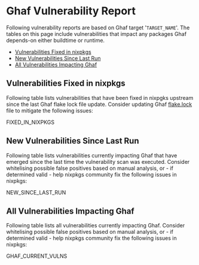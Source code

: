 # Ghaf Vulnerability Report

Following vulnerability reports are based on Ghaf target '`TARGET_NAME`'. The tables on this page include vulnerabilities that impact any packages Ghaf depends-on either buildtime or runtime.

* [Vulnerabilities Fixed in nixpkgs](#vulnerabilities-fixed-in-nixpkgs)
* [New Vulnerabilities Since Last Run](#new-vulnerabilities-since-last-run)
* [All Vulnerabilities Impacting Ghaf](#all-vulnerabilities-impacting-ghaf)


## Vulnerabilities Fixed in nixpkgs

Following table lists vulnerabilities that have been fixed in nixpgks upstream since the last Ghaf flake lock file update. 
Consider updating Ghaf [flake.lock](https://github.com/tiiuae/ghaf/blob/main/flake.lock) file to mitigate the following issues:

FIXED_IN_NIXPKGS


## New Vulnerabilities Since Last Run

Following table lists vulnerabilities currently impacting Ghaf that have emerged since the last time the vulnerability scan was executed.
Consider whitelising possible false positives based on manual analysis, or - if determined valid - help nixpkgs community fix the following issues in nixpkgs:

NEW_SINCE_LAST_RUN


## All Vulnerabilities Impacting Ghaf

Following table lists all vulnerabilities currently impacting Ghaf.
Consider whitelising possible false positives based on manual analysis, or - if determined valid - help nixpkgs community fix the following issues in nixpkgs:

GHAF_CURRENT_VULNS

<!--
As soon as whitelisting is implemented, consider adding a table that lists only whitelisted vulnerabilities:
ONLY_WHITELISTED
-->

